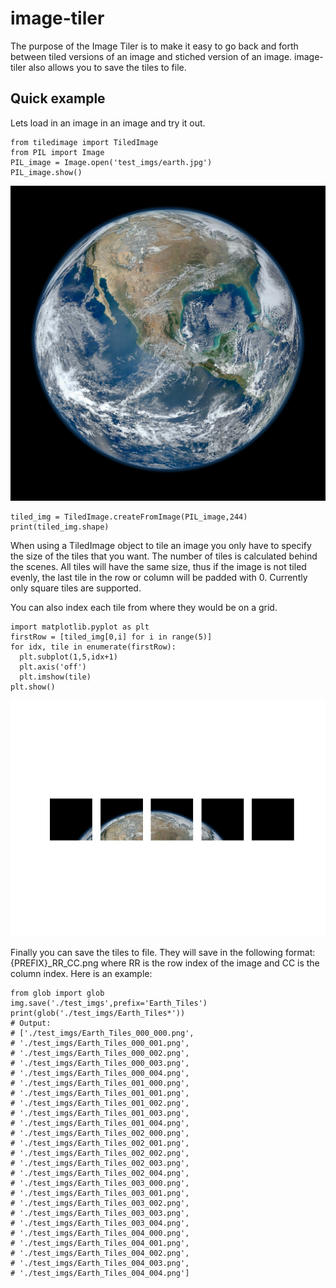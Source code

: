 # image-tiler

The purpose of the Image Tiler is to make it easy to go back and forth between tiled versions of an image and stiched version of an image.  image-tiler also allows you to save the tiles to file.

## Quick example

Lets load in an image in an image and try it out.
``` 
from tiledimage import TiledImage
from PIL import Image
PIL_image = Image.open('test_imgs/earth.jpg')
PIL_image.show()
```
![earth_img](./test_imgs/earth.jpg)


```
tiled_img = TiledImage.createFromImage(PIL_image,244)
print(tiled_img.shape)
```

When using a TiledImage object to tile an image you only have to specify the size of the tiles that you want.  The number of tiles is calculated behind the scenes. All tiles will have the same size, thus if the image is not tiled evenly, the last tile in the row or column will be padded with 0. Currently only square tiles are supported.

You can also index each tile from where they would be on a grid.
```
import matplotlib.pyplot as plt
firstRow = [tiled_img[0,i] for i in range(5)]
for idx, tile in enumerate(firstRow):
  plt.subplot(1,5,idx+1)
  plt.axis('off')
  plt.imshow(tile)
plt.show()
```

![first row of tiles](./test_imgs/firstRow.jpeg)

Finally you can save the tiles to file.  They will save in the following format:
{PREFIX}_RR_CC.png where RR is the row index of the image and CC is the column index. 
Here is an example:
```
from glob import glob
img.save('./test_imgs',prefix='Earth_Tiles')
print(glob('./test_imgs/Earth_Tiles*'))
# Output:
# ['./test_imgs/Earth_Tiles_000_000.png',
# './test_imgs/Earth_Tiles_000_001.png',
# './test_imgs/Earth_Tiles_000_002.png',
# './test_imgs/Earth_Tiles_000_003.png',
# './test_imgs/Earth_Tiles_000_004.png',
# './test_imgs/Earth_Tiles_001_000.png',
# './test_imgs/Earth_Tiles_001_001.png',
# './test_imgs/Earth_Tiles_001_002.png',
# './test_imgs/Earth_Tiles_001_003.png',
# './test_imgs/Earth_Tiles_001_004.png',
# './test_imgs/Earth_Tiles_002_000.png',
# './test_imgs/Earth_Tiles_002_001.png',
# './test_imgs/Earth_Tiles_002_002.png',
# './test_imgs/Earth_Tiles_002_003.png',
# './test_imgs/Earth_Tiles_002_004.png',
# './test_imgs/Earth_Tiles_003_000.png',
# './test_imgs/Earth_Tiles_003_001.png',
# './test_imgs/Earth_Tiles_003_002.png',
# './test_imgs/Earth_Tiles_003_003.png',
# './test_imgs/Earth_Tiles_003_004.png',
# './test_imgs/Earth_Tiles_004_000.png',
# './test_imgs/Earth_Tiles_004_001.png',
# './test_imgs/Earth_Tiles_004_002.png',
# './test_imgs/Earth_Tiles_004_003.png',
# './test_imgs/Earth_Tiles_004_004.png']

```
